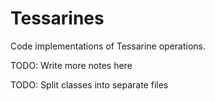 # Tessarines
Code implementations of Tessarine operations.

TODO: Write more notes here

TODO: Split classes into separate files
